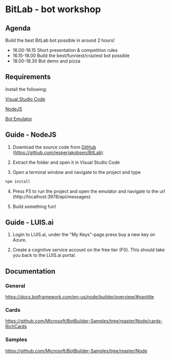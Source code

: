 # BitLab - bot workshop
## Agenda
Build the best BitLab bot possible in around 2 hours!

* 16.00-16.15 Short presentation & competition rules
* 16.15-18.00 Build the best/funniest/craziest bot possible
* 18.00-18.30 Bot demo and pizza

## Requirements

Install the following:

[Visual Studio Code](https://code.visualstudio.com/)

[NodeJS](https://nodejs.org/en/)

[Bot Emulator](https://emulator.botframework.com/)

## Guide - NodeJS

1. Download the source code from [GitHub](https://github.com/jesperjakobsen/BitLab) (https://github.com/jesperjakobsen/BitLab).

2. Extract the folder and open it in Visual Studio Code

3. Open a terminal window and navigate to the project and type

~~~js 
npm install
~~~

4. Press F5 to run the project and open the emulator and navigate to the url (http://localhost:3978/api/messages)

5. Build something fun!

## Guide - LUIS.ai

1. Login to LUIS.ai, under the "My Keys"-page press buy a new key on Azure.

2. Create a cognitive service account on the free tier (F0). This should take you back to the LUIS.ai portal.



## Documentation

### General
https://docs.botframework.com/en-us/node/builder/overview/#navtitle

### Cards
https://github.com/Microsoft/BotBuilder-Samples/tree/master/Node/cards-RichCards

### Samples
https://github.com/Microsoft/BotBuilder-Samples/tree/master/Node
